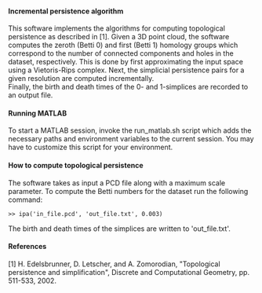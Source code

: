 #### Incremental persistence algorithm 

This software implements the algorithms for computing topological persistence 
as described in [1].  Given a 3D point cloud, the software computes the zeroth 
(Betti 0) and first (Betti 1) homology groups which correspond to the number of 
connected components and holes in the dataset, respectively.  This is done by 
first approximating the input space using a Vietoris-Rips complex.  Next, the 
simplicial persistence pairs for a given resolution are computed incrementally.  
Finally, the birth and death times of the 0- and 1-simplices are recorded to an 
output file. 

#### Running MATLAB

To start a MATLAB session, invoke the run\_matlab.sh script which adds the 
necessary paths and environment variables to the current session.  You may have 
to customize this script for your environment.

#### How to compute topological persistence 

The software takes as input a PCD file along with a maximum scale parameter.  To 
compute the Betti numbers for the dataset run the following command:

    >> ipa('in_file.pcd', 'out_file.txt', 0.003)

The birth and death times of the simplices are written to 'out\_file.txt'.

#### References

[1] H. Edelsbrunner, D. Letscher, and A. Zomorodian, "Topological persistence 
    and simplification", Discrete and Computational Geometry, pp. 511-533, 2002.    
